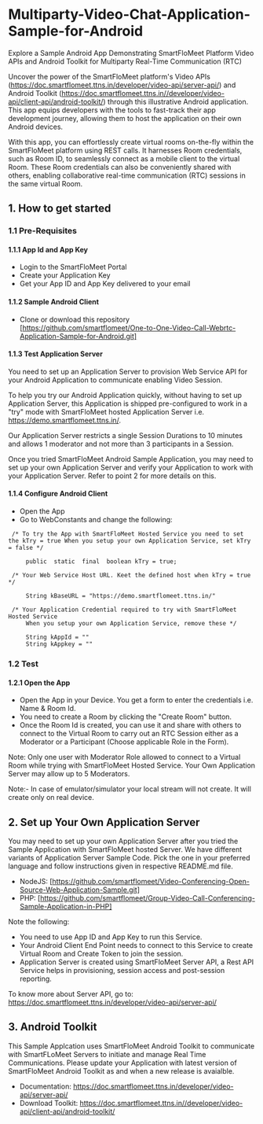 # Multiparty-Video-Chat-Application-Sample-for-Android


Explore a Sample Android App Demonstrating SmartFloMeet Platform Video APIs and Android Toolkit for Multiparty Real-Time Communication (RTC)

Uncover the power of the SmartFloMeet platform's Video APIs (https://doc.smartflomeet.ttns.in/developer/video-api/server-api/) and Android Toolkit (https://doc.smartflomeet.ttns.in//developer/video-api/client-api/android-toolkit/) through this illustrative Android application. This app equips developers with the tools to fast-track their app development journey, allowing them to host the application on their own Android devices.

With this app, you can effortlessly create virtual rooms on-the-fly within the SmartFloMeet platform using REST calls. It harnesses Room credentials, such as Room ID, to seamlessly connect as a mobile client to the virtual Room. These Room credentials can also be conveniently shared with others, enabling collaborative real-time communication (RTC) sessions in the same virtual Room.


## 1. How to get started

### 1.1 Pre-Requisites

#### 1.1.1 App Id and App Key 


* Login to the SmartFloMeet Portal
* Create your Application Key
* Get your App ID and App Key delivered to your email


#### 1.1.2 Sample Android Client 

* Clone or download this repository [https://github.com/smartflomeet/One-to-One-Video-Call-Webrtc-Application-Sample-for-Android.git] 


#### 1.1.3 Test Application Server

You need to set up an Application Server to provision Web Service API for your Android Application to communicate enabling Video Session. 

To help you try our Android Application quickly, without having to set up Application Server, this Application is shipped pre-configured to work in a "try" mode with SmartFloMeet hosted Application Server i.e. https://demo.smartflomeet.ttns.in/. 

Our Application Server restricts a single Session Durations to 10 minutes and allows 1 moderator and not more than 3 participants in a Session.

Once you tried SmartFloMeet Android Sample Application, you may need to set up your own  Application Server and verify your Application to work with your Application Server. Refer to point 2 for more details on this.


#### 1.1.4 Configure Android Client 

* Open the App
* Go to WebConstants and change the following:
``` 
 /* To try the App with SmartFloMeet Hosted Service you need to set the kTry = true When you setup your own Application Service, set kTry = false */
     
     public  static  final  boolean kTry = true;
     
 /* Your Web Service Host URL. Keet the defined host when kTry = true */
 
     String kBaseURL = "https://demo.smartflomeet.ttns.in/"
     
 /* Your Application Credential required to try with SmartFloMeet Hosted Service
     When you setup your own Application Service, remove these */
     
     String kAppId = ""  
     String kAppkey = ""  
 ```


### 1.2 Test

#### 1.2.1 Open the App

* Open the App in your Device. You get a form to enter the credentials i.e. Name & Room Id.
* You need to create a Room by clicking the "Create Room" button.
* Once the Room Id is created, you can use it and share with others to connect to the Virtual Room to carry out an RTC Session either as a Moderator or a Participant (Choose applicable Role in the Form).

Note: Only one user with Moderator Role allowed to connect to a Virtual Room while trying with SmartFloMeet Hosted Service. Your Own Application Server may allow up to 5 Moderators.
  
 Note:- In case of emulator/simulator your local stream will not create. It will create only on real device. 
  
## 2. Set up Your Own Application Server

You may need to set up your own Application Server after you tried the Sample Application with SmartFloMeet hosted Server. We have different variants of Application Server Sample Code. Pick the one in your preferred language and follow instructions given in respective README.md file.

* NodeJS: [https://github.com/smartflomeet/Video-Conferencing-Open-Source-Web-Application-Sample.git]
* PHP: [https://github.com/smartflomeet/Group-Video-Call-Conferencing-Sample-Application-in-PHP]

Note the following:
* You need to use App ID and App Key to run this Service.
* Your Android Client End Point needs to connect to this Service to create Virtual Room and Create Token to join the session.
* Application Server is created using SmartFloMeet Server API, a Rest API Service helps in provisioning, session access and post-session reporting.  

To know more about Server API, go to:
https://doc.smartflomeet.ttns.in/developer/video-api/server-api/


## 3. Android Toolkit

This Sample Applcation uses SmartFloMeet Android Toolkit to communicate with SmartFLoMeet Servers to initiate and manage Real Time Communications. Please update your Application with latest version of SmartFloMeet Android Toolkit as and when a new release is avaialble.   

* Documentation: https://doc.smartflomeet.ttns.in/developer/video-api/server-api/
* Download Toolkit: https://doc.smartflomeet.ttns.in//developer/video-api/client-api/android-toolkit/


